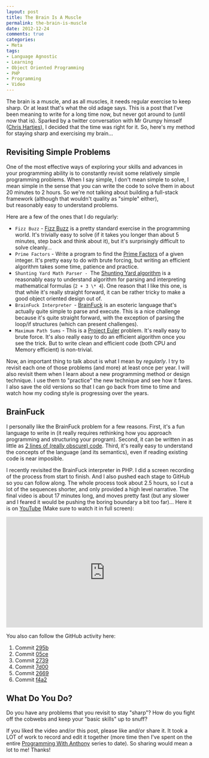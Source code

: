 ```yaml
---
layout: post
title: The Brain Is A Muscle
permalink: the-brain-is-muscle
date: 2012-12-24
comments: true
categories:
- Meta
tags:
- Language Agnostic
- Learning
- Object Oriented Programming
- PHP
- Programming
- Video
---
```


The brain is a muscle, and as all muscles, it needs regular exercise to keep sharp. Or at least that's what the old adage says. This is a post that I've been meaning to write for a long time now, but never got around to (until now that is). Sparked by a twitter conversation with Mr Grumpy himself ([Chris Hartjes](https://twitter.com/grmpyprogrammer)), I decided that the time was right for it. So, here's my method for staying sharp and exercising my brain...
<!--more-->

## Revisiting Simple Problems


One of the most effective ways of exploring your skills and advances in your programming ability is to constantly revisit some relatively simple programming problems. When I say simple, I don't mean simple to solve, I mean simple in the sense that you can write the code to solve them in about 20 minutes to 2 hours. So we're not talking about building a full-stack framework (although that wouldn't quality as "simple" either), but reasonably easy to understand problems.

Here are a few of the ones that I do regularly:

 * `Fizz Buzz` - [Fizz Buzz](http://content.codersdojo.org/code-kata-catalogue/fizz-buzz/) is a pretty standard exercise in the programming world. It's trivially easy to solve (if it takes you longer than about 5 minutes, step back and think about it), but it's surprisingly difficult to solve cleanly...
 * `Prime Factors` - Write a program to find the [Prime Factors](http://en.wikipedia.org/wiki/Prime_factor) of a given integer. It's pretty easy to do with brute forcing, but writing an efficient algorithm takes some time, patience and practice.
 * `Shunting Yard Math Parser - `The [Shunting Yard algorithm](http://en.wikipedia.org/wiki/Shunting-yard_algorithm) is a reasonably easy to understand algorithm for parsing and interpreting mathematical formulas (`2 + 3 \* 4`). One reason that I like this one, is that while it's really straight forward, it can be rather tricky to make a good object oriented design out of.
 * `BrainFuck Interpreter `- [BrainFuck](http://en.wikipedia.org/wiki/Brainfuck) is an esoteric language that's actually quite simple to parse and execute. This is a nice challenge because it's quite straight forward, with the exception of parsing the loop/if structures (which can present challenges).
 * `Maximum Path Sums` - This is a [Project Euler](http://projecteuler.net/problem=18) problem. It's really easy to brute force. It's also really easy to do an efficient algorithm once you see the trick. But to write clean and efficient code (both CPU and Memory efficient) is non-trivial.

Now, an important thing to talk about is what I mean by *regularly*. I try to revisit each one of those problems (and more) at least once per year. I will also revisit them when I learn about a new programming method or design technique. I use them to "practice" the new technique and see how it fares. I also save the old versions so that I can go back from time to time and watch how my coding style is progressing over the years.

## BrainFuck


I personally like the BrainFuck problem for a few reasons. First, it's a fun language to write in (it really requires rethinking how you approach programming and structuring your program). Second, it can be written in as little as [2 lines of (really obscure) code](http://j.mearie.org/post/1181041789/brainfuck-interpreter-in-2-lines-of-c). Third, it's really easy to understand the concepts of the language (and its semantics), even if reading existing code is near imposible.

I recently revisited the BrainFuck interpreter in PHP. I did a screen recording of the process from start to finish. And I also pushed each stage to GitHub so you can follow along. The whole process took about 2.5 hours, so I cut a lot of the sequences shorter, and only provided a high level narrative. The final video is about 17 minutes long, and moves pretty fast (but any slower and I feared it would be pushing the boring boundary a bit too far)... Here it is on [YouTube](https://www.youtube.com/watch?v=s3CncuzRzFA) (Make sure to watch it in full screen):

<iframe width="525" height="295" src="http://www.youtube.com/embed/s3CncuzRzFA" frameborder="0" allowfullscreen=""></iframe>

You also can follow the GitHub activity here: 

 1. Commit [295b](https://github.com/ircmaxell/PHP-BrainFuck/commit/295b0d4b9749c5bcccbe56171068ba0159c6af79)
 2. Commit [05ce](https://github.com/ircmaxell/PHP-BrainFuck/commit/05cec05a6e3ac140d4cb0b94f1acba41e31e5842)
 3. Commit [2739](https://github.com/ircmaxell/PHP-BrainFuck/commit/27393466603c24add41c1b38de376e82fa5c0880)
 4. Commit [7d00](https://github.com/ircmaxell/PHP-BrainFuck/commit/7d0058bb968bd752b1f8818a08c27705127d8f2f)
 5. Commit [2669](https://github.com/ircmaxell/PHP-BrainFuck/commit/2669358302c7874dd59abb9b265c665fa7ac1cf4)
 6. Commit [f4a2](https://github.com/ircmaxell/PHP-BrainFuck/commit/f4a28d57f2a55dfbd308fe68ebb01eec8a9ed9d3)

## What Do You Do?

Do you have any problems that you revisit to stay "sharp"? How do you fight off the cobwebs and keep your "basic skills" up to snuff? 

If you liked the video and/or this post, please like and/or share it. It took a LOT of work to record and edit it together (more time then I've spent on the entire [Programming With Anthony](https://www.youtube.com/playlist?list=PLM-218uGSX3DQ3KsB5NJnuOqPqc5CW2kW&feature=view_all) series to date). So sharing would mean a lot to me! Thanks!
